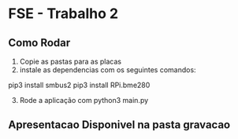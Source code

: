 # FSE - Trabalho 2

## Como Rodar

1. Copie as pastas para as placas
2. instale as dependencias com os seguintes comandos:

pip3 install smbus2
pip3 install RPi.bme280

3. Rode a aplicação com python3 main.py


## Apresentacao Disponivel na pasta gravacao
